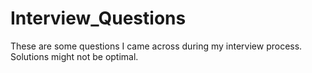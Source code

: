 # Interview_Questions
These are some questions I came across during my interview process. Solutions might not be optimal.
